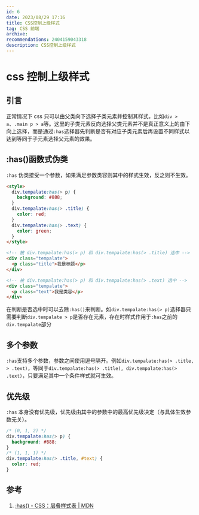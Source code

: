 ```yaml
---
id: 6
date: 2023/08/29 17:16
title: CSS控制上级样式
tag: CSS 前端
archive:
recommendations: 2404159043318
description: CSS控制上级样式
---
```


# css 控制上级样式

## 引言

正常情况下 css 只可以由父类向下选择子类元素并控制其样式，比如`div > a`、`.main p > a`等。这里的子类元素反向选择父类元素并不是真正意义上的由下向上选择，而是通过`:has`选择器先判断是否有对应子类元素后再设置不同样式以达到等同于子元素选择父元素的效果。

## :has()函数式伪类

`:has` 伪类接受一个参数，如果满足参数类容则其中的样式生效，反之则不生效。

```html
<style>
  div.tempalate:has(> p) {
    background: #888;
  }
  div.tempalate:has(> .title) {
    color: red;
  }
  div.tempalate:has(> .text) {
    color: green;
  }
</style>

<!-- 被 div.tempalate:has(> p) 和 div.tempalate:has(> .title) 选中 -->
<div class="tempalate">
  <p class="title">我是标题</p>
</div>

<!-- 被 div.tempalate:has(> p) 和 div.tempalate:has(> .text) 选中 -->
<div class="tempalate">
  <p class="text">我是类容</p>
</div>
```

在判断是否选中时可以去除`:has()`来判断。如`div.tempalate:has(> p)`选择器只需要判断`div.tempalate > p`是否存在元素，存在时样式作用于`:has`之前的`div.tempalate`部分

## 多个参数

`:has`支持多个参数，参数之间使用逗号隔开。例如`div.tempalate:has(> .title, > .text)`，等同于`div.tempalate:has(> .title), div.tempalate:has(> .text)`，只要满足其中一个条件样式就可生效。

## 优先级

`:has` 本身没有优先级，优先级由其中的参数中的最高优先级决定（与具体生效参数无关）。

```css
/* (0, 1, 2) */
div.tempalate:has(> p) {
  background: #888;
}
/* (1, 1, 1) */
div.tempalate:has(> .title, #text) {
  color: red;
}
```

## 参考

1. [:has() - CSS：层叠样式表 | MDN](https://developer.mozilla.org/zh-CN/docs/Web/CSS/:has)
